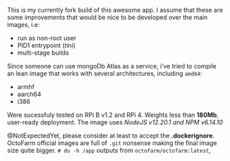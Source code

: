 This is my currently fork build of this awesome app. I assume that these are some improvements that would be nice to be developed over the main images, i.e:

- run as non-root user
- PID1 entrypoint (_tini_)
- multi-stage builds

Since someone can use mongoDb Atlas as a service, i've tried to compile an lean image that works with several architectures, including `amd64`:

- armhf
- aarch64
- i386

Were sucessfuly tested on RPi B v1.2 and RPi 4. Weights less than **180Mb**, user-ready deployment. The image uses _NodeJS v12.20.1 and NPM v6.14.10_

@NotExpectedYet, please consider at least to accept the **.dockerignore**. OctoFarm official images are full of `.git` nonsense making the final image size quite bigger.
`# du -h /app` outputs from `octofarm/octofarm:latest`,
